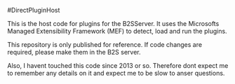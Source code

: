 #DirectPluginHost

This is the host code for plugins for the B2SServer. It uses the Microsofts Managed Extensibility Framework (MEF) to detect, load and run the plugins.

This repository is only published for reference. If code changes are required, please make them in the B2S server.

Also, I havent touched this code since 2013 or so. Therefore dont expect me to remember any details on it and expect me to be slow to anser questions.

